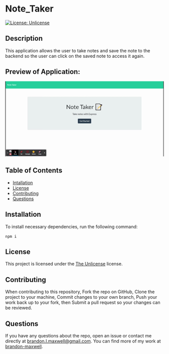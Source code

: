 # Note_Taker
[![License: Unlicense](https://img.shields.io/badge/license-Unlicense-blue.svg)](http://unlicense.org/)

## Description
This application allows the user to take notes and save the note to the backend so the user can click on the saved note to access it again.

## Preview of Application:
![preview screenshot](./public/assets/images/preview.gif)

## Table of Contents
* [Intallation](#installation)
* [License](#license)
* [Contributing](#contributing)
* [Questions](#questions)

## Installation
To install necessary dependencies, run the following command:
~~~
npm i
~~~

## License 
This project is licensed under the [The Unlicense](http://unlicense.org/) license.

## Contributing
When contributing to this repository, Fork the repo on GitHub, Clone the project to your machine, Commit changes to your own branch, Push your work back up to your fork, then Submit a pull request so your changes can be reviewed.

## Questions
If you have any questions about the repo, open an issue or contact me directly at brandon.l.maxwell@gmail.com. You can find more of my work at [brandon-maxwell](https://github.com/brandon-maxwell).